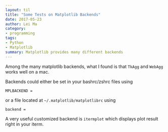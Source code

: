 ```yaml
---
layout: til
title: "Some Tests on Matplotlib Backends"
date: 2017-05-23
author: Lei Ma
category:
- programming
tags:
- Python
- Matplotlib
summary: Matplotlib provides many different backends
---
```



Among the many matplotlib backends, what I found is that `TkAgg` and `WebAgg` works well on a mac.

Backends could either be set in your bashrc/zshrc files using

```
MPLBACKEND =
```

or a file located at `~/.matplotlib/matplotlibrc` using

```
backend =
```

A very useful customized backend is `itermplot` which displays plot result right in your iterm.
